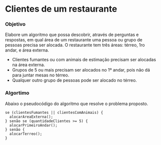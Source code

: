 # Clientes de um restaurante

### Objetivo

Elabore um algoritmo que possa descobrir, através de perguntas e respostas, em qual área de um restaurante uma pessoa ou grupo de pessoas precisa ser alocada.
O restaurante tem três áreas: térreo, 1ro andar, e área externa.

- Clientes fumantes ou com animais de estimação precisam ser alocadas na área externa.
- Grupos de 5 ou mais precisam ser alocados no 1º andar, pois não dá para juntar mesas no térreo.
- Qualquer outro grupo de pessoas pode ser alocado no térreo. 

### Algortimo

Abaixo o pseudocódigo do algoritmo que resolve o problema proposto.

```plaintext
se (clientesFumantes || clientesComAnimais) {
  alocarAreaExterna();
} senão se (quantidadeClientes >= 5) {
  alocarPrimeiroAndar();
} senão {
  alocarTerreo();
}
```
